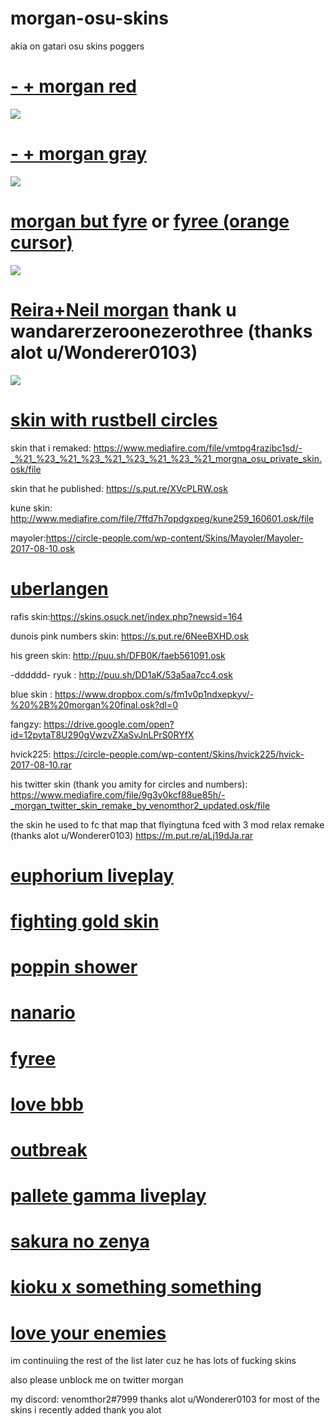 # morgan-osu-skins
akia on gatari osu skins poggers

# [- + morgan red](https://morgan.s-ul.eu/hHfDd2fD)
![](https://osu.ppy.sh/ss/14096632/2672)

# [- + morgan gray](https://morgan.s-ul.eu/UJzmIsLw)
![](https://osu.ppy.sh/ss/14096660/e821)

# [morgan but fyre](https://morgan.s-ul.eu/LyX39Wqy) or [fyree (orange cursor)](https://cdn.discordapp.com/attachments/644258437735251988/644259799852122122/fyree.osk)
![](https://osu.ppy.sh/ss/14110244/ecca)

# [Reira+Neil morgan](https://morgan.s-ul.eu/v0UFDMSu) thank u wandarerzeroonezerothree (thanks alot u/Wonderer0103) 
![](https://osu.ppy.sh/ss/14110711/f410)


# [skin with rustbell circles](http://www.mediafire.com/file/wv9qpmknnpy2gmj/imey.osk/file)


skin that i remaked: https://www.mediafire.com/file/vmtpg4razibc1sd/-_%21_%23_%21_%23_%21_%23_%21_%23_%21_morgna_osu_private_skin.osk/file


skin that he published: https://s.put.re/XVcPLRW.osk 


kune skin: http://www.mediafire.com/file/7ffd7h7opdgxpeg/kune259_160601.osk/file


mayoler:https://circle-people.com/wp-content/Skins/Mayoler/Mayoler-2017-08-10.osk 


# [uberlangen](https://s.put.re/VtM2LaJS.osk)


rafis skin:https://skins.osuck.net/index.php?newsid=164


dunois pink numbers skin: https://s.put.re/6NeeBXHD.osk 


his green skin: http://puu.sh/DFB0K/faeb561091.osk


-dddddd- ryuk : http://puu.sh/DD1aK/53a5aa7cc4.osk


blue skin : https://www.dropbox.com/s/fm1v0p1ndxepkyv/-%20%2B%20morgan%20final.osk?dl=0


fangzy: https://drive.google.com/open?id=12pytaT8U290gVwzvZXaSvJnLPrS0RYfX


hvick225: https://circle-people.com/wp-content/Skins/hvick225/hvick-2017-08-10.rar


his twitter skin (thank you amity for circles and numbers): https://www.mediafire.com/file/9g3y0kcf88ue85h/-_morgan_twitter_skin_remake_by_venomthor2_updated.osk/file


the skin he used to fc that map that flyingtuna fced with 3 mod relax remake (thanks alot u/Wonderer0103)
https://m.put.re/aLj19dJa.rar


# [euphorium liveplay](https://s.put.re/LfAYukHg.osk) 


# [fighting gold skin](https://s.put.re/7qs4bMvB.osk )

# [poppin shower](https://s.put.re/L89DGMeC.osk ) 


# [nanario](https://s.put.re/g6ft4awW.osk)

# [fyree](https://cdn.discordapp.com/attachments/644258437735251988/644259799852122122/fyree.osk)

# [love bbb](https://cdn.discordapp.com/attachments/644258437735251988/644258866573344769/404_Skin_Not_Found.osk)

# [outbreak](https://s.put.re/DRaUjY99.osk)

# [pallete gamma liveplay](https://s.put.re/g3kfEP32.osk)

# [sakura no zenya](https://s.put.re/b2m9fvGa.osk)

# [kioku x something something](https://s.put.re/1e3q5GY3.osk)

# [love your enemies](https://www.mediafire.com/file/1yvl862rv3s2r0j/morgan_remake_updated.osk/file)


im continuiing the rest of the list later cuz he has lots of fucking skins 

also please unblock me on twitter morgan 

my discord: venomthor2#7999
thanks alot u/Wonderer0103 for most of the skins i recently added thank you alot 




